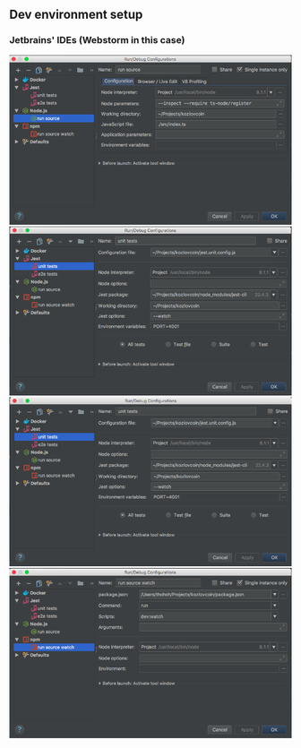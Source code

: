 ## Dev environment setup

### Jetbrains' IDEs (Webstorm in this case)
![alt text](img/webstorm-1.png)
![alt text](img/webstorm-2.png)
![alt text](img/webstorm-3.png)
![alt text](img/webstorm-4.png)